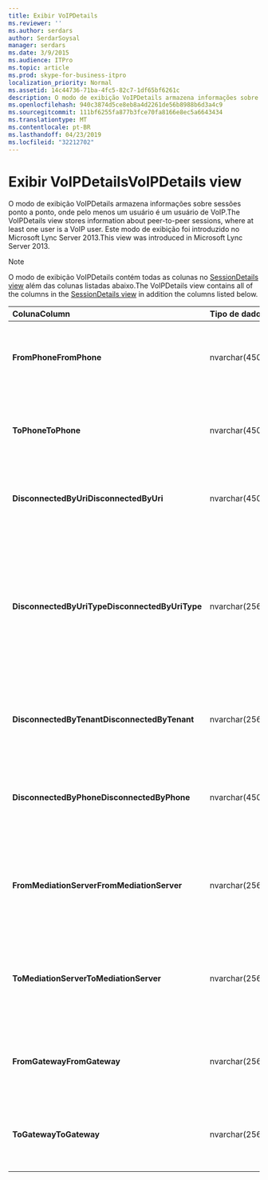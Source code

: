 ```yaml
---
title: Exibir VoIPDetails
ms.reviewer: ''
ms.author: serdars
author: SerdarSoysal
manager: serdars
ms.date: 3/9/2015
ms.audience: ITPro
ms.topic: article
ms.prod: skype-for-business-itpro
localization_priority: Normal
ms.assetid: 14c44736-71ba-4fc5-82c7-1df65bf6261c
description: O modo de exibição VoIPDetails armazena informações sobre sessões ponto a ponto, onde pelo menos um usuário é um usuário de VoIP. Este modo de exibição foi introduzido no Microsoft Lync Server 2013.
ms.openlocfilehash: 940c3874d5ce8eb8a4d2261de56b8988b6d3a4c9
ms.sourcegitcommit: 111bf6255fa877b3fce70fa8166e8ec5a6643434
ms.translationtype: MT
ms.contentlocale: pt-BR
ms.lasthandoff: 04/23/2019
ms.locfileid: "32212702"
---
```

# <a name="voipdetails-view"></a><span data-ttu-id="0a111-104">Exibir VoIPDetails</span><span class="sxs-lookup"><span data-stu-id="0a111-104">VoIPDetails view</span></span>
 
<span data-ttu-id="0a111-105">O modo de exibição VoIPDetails armazena informações sobre sessões ponto a ponto, onde pelo menos um usuário é um usuário de VoIP.</span><span class="sxs-lookup"><span data-stu-id="0a111-105">The VoIPDetails view stores information about peer-to-peer sessions, where at least one user is a VoIP user.</span></span> <span data-ttu-id="0a111-106">Este modo de exibição foi introduzido no Microsoft Lync Server 2013.</span><span class="sxs-lookup"><span data-stu-id="0a111-106">This view was introduced in Microsoft Lync Server 2013.</span></span>
  
> [!NOTE]
> <span data-ttu-id="0a111-107">O modo de exibição VoIPDetails contém todas as colunas no [SessionDetails view](sessiondetails-0.md) além das colunas listadas abaixo.</span><span class="sxs-lookup"><span data-stu-id="0a111-107">The VoIPDetails view contains all of the columns in the [SessionDetails view](sessiondetails-0.md) in addition the columns listed below.</span></span>
  
|<span data-ttu-id="0a111-108">**Coluna**</span><span class="sxs-lookup"><span data-stu-id="0a111-108">**Column**</span></span>|<span data-ttu-id="0a111-109">**Tipo de dados**</span><span class="sxs-lookup"><span data-stu-id="0a111-109">**Data Type**</span></span>|<span data-ttu-id="0a111-110">**Detalhes**</span><span class="sxs-lookup"><span data-stu-id="0a111-110">**Details**</span></span>|
|:-----|:-----|:-----|
|<span data-ttu-id="0a111-111">**FromPhone**</span><span class="sxs-lookup"><span data-stu-id="0a111-111">**FromPhone**</span></span> <br/> |<span data-ttu-id="0a111-112">nvarchar(450)</span><span class="sxs-lookup"><span data-stu-id="0a111-112">nvarchar(450)</span></span>  <br/> |<span data-ttu-id="0a111-113">URI do telefone do usuário que iniciou a sessão.</span><span class="sxs-lookup"><span data-stu-id="0a111-113">Phone URI of the user who started the session.</span></span>  <br/> |
|<span data-ttu-id="0a111-114">**ToPhone**</span><span class="sxs-lookup"><span data-stu-id="0a111-114">**ToPhone**</span></span> <br/> |<span data-ttu-id="0a111-115">nvarchar(450)</span><span class="sxs-lookup"><span data-stu-id="0a111-115">nvarchar(450)</span></span>  <br/> |<span data-ttu-id="0a111-116">URI do telefone do usuário que ingressou na sessão.</span><span class="sxs-lookup"><span data-stu-id="0a111-116">Phone URI of the user who joined the session.</span></span>  <br/> |
|<span data-ttu-id="0a111-117">**DisconnectedByUri**</span><span class="sxs-lookup"><span data-stu-id="0a111-117">**DisconnectedByUri**</span></span> <br/> |<span data-ttu-id="0a111-118">nvarchar(450)</span><span class="sxs-lookup"><span data-stu-id="0a111-118">nvarchar(450)</span></span>  <br/> |<span data-ttu-id="0a111-119">URI do usuário que desconectou da sessão.</span><span class="sxs-lookup"><span data-stu-id="0a111-119">URI of the user who disconnected the session.</span></span>  <br/> |
|<span data-ttu-id="0a111-120">**DisconnectedByUriType**</span><span class="sxs-lookup"><span data-stu-id="0a111-120">**DisconnectedByUriType**</span></span> <br/> |<span data-ttu-id="0a111-121">nvarchar(256)</span><span class="sxs-lookup"><span data-stu-id="0a111-121">nvarchar(256)</span></span>  <br/> |<span data-ttu-id="0a111-122">Tipo de URI do usuário que desconectou da sessão.</span><span class="sxs-lookup"><span data-stu-id="0a111-122">Type of URI of the user who disconnected the session.</span></span> <span data-ttu-id="0a111-123">Consulte a [tabela UriTypes](uritypes.md) para obter mais informações.</span><span class="sxs-lookup"><span data-stu-id="0a111-123">See the [UriTypes table](uritypes.md) for more information.</span></span> <br/> |
|<span data-ttu-id="0a111-124">**DisconnectedByTenant**</span><span class="sxs-lookup"><span data-stu-id="0a111-124">**DisconnectedByTenant**</span></span> <br/> |<span data-ttu-id="0a111-125">nvarchar(256)</span><span class="sxs-lookup"><span data-stu-id="0a111-125">nvarchar(256)</span></span>  <br/> |<span data-ttu-id="0a111-126">Locatário do usuário que desconectou da sessão.</span><span class="sxs-lookup"><span data-stu-id="0a111-126">Tenant of the user who disconnected the session.</span></span>  <br/> |
|<span data-ttu-id="0a111-127">**DisconnectedByPhone**</span><span class="sxs-lookup"><span data-stu-id="0a111-127">**DisconnectedByPhone**</span></span> <br/> |<span data-ttu-id="0a111-128">nvarchar(450)</span><span class="sxs-lookup"><span data-stu-id="0a111-128">nvarchar(450)</span></span>  <br/> |<span data-ttu-id="0a111-129">URI do usuário que desconectou da sessão do telefone.</span><span class="sxs-lookup"><span data-stu-id="0a111-129">Phone URI of the user who disconnected the session.</span></span>  <br/> |
|<span data-ttu-id="0a111-130">**FromMediationServer**</span><span class="sxs-lookup"><span data-stu-id="0a111-130">**FromMediationServer**</span></span> <br/> |<span data-ttu-id="0a111-131">nvarchar(256)</span><span class="sxs-lookup"><span data-stu-id="0a111-131">nvarchar(256)</span></span>  <br/> |<span data-ttu-id="0a111-132">Servidor de mediação usado pelo usuário que iniciou a sessão.</span><span class="sxs-lookup"><span data-stu-id="0a111-132">Mediation Server used by the user who started the session.</span></span>  <br/> |
|<span data-ttu-id="0a111-133">**ToMediationServer**</span><span class="sxs-lookup"><span data-stu-id="0a111-133">**ToMediationServer**</span></span> <br/> |<span data-ttu-id="0a111-134">nvarchar(256)</span><span class="sxs-lookup"><span data-stu-id="0a111-134">nvarchar(256)</span></span>  <br/> |<span data-ttu-id="0a111-135">Servidor de mediação usado pelo usuário que ingressou na sessão.</span><span class="sxs-lookup"><span data-stu-id="0a111-135">Mediation Server used by the user who joined the session.</span></span>  <br/> |
|<span data-ttu-id="0a111-136">**FromGateway**</span><span class="sxs-lookup"><span data-stu-id="0a111-136">**FromGateway**</span></span> <br/> |<span data-ttu-id="0a111-137">nvarchar(256)</span><span class="sxs-lookup"><span data-stu-id="0a111-137">nvarchar(256)</span></span>  <br/> |<span data-ttu-id="0a111-138">Gateway usado pelo usuário que iniciou a sessão.</span><span class="sxs-lookup"><span data-stu-id="0a111-138">Gateway used by the user who started the session.</span></span>  <br/> |
|<span data-ttu-id="0a111-139">**ToGateway**</span><span class="sxs-lookup"><span data-stu-id="0a111-139">**ToGateway**</span></span> <br/> |<span data-ttu-id="0a111-140">nvarchar(256)</span><span class="sxs-lookup"><span data-stu-id="0a111-140">nvarchar(256)</span></span>  <br/> |<span data-ttu-id="0a111-141">Gateway usado pelo usuário que ingressou na sessão.</span><span class="sxs-lookup"><span data-stu-id="0a111-141">Gateway used by the user who joined the session.</span></span>  <br/> |
   

